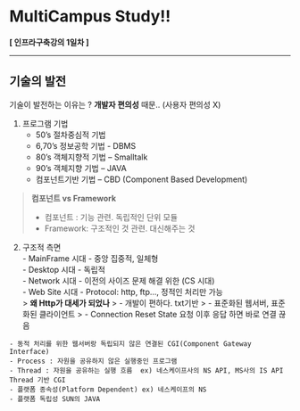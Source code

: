 MultiCampus Study!!
===================


**[ 인프라구축강의 1일차 ]**  

----------


기술의 발전
-------------

기술이 발전하는 이유는 ? **개발자 편의성** 때문.. (사용자 편의성 X)

1.  프로그램 기법
	- 	50’s 절차중심적 기법
	- 	6,70’s 정보공학 기법 - DBMS
	- 	80’s 객체지향적 기법 – Smalltalk
	- 	90’s 객체지향 기법 – JAVA
	- 	컴포넌트기반 기법 – CBD (Component Based Development)  
  > **컴포넌트 vs Framework**
  > - 컴포넌트 : 기능 관련. 독립적인 단위 모듈
  > - Framework:  구조적인 것 관련. 대신해주는 것


  2. 구조적 측면  
    - MainFrame 시대 - 중앙 집중적, 일체형  
    - Desktop 시대 - 독립적  
    - Network 시대 - 이전의 사이즈 문제 해결 위한 (CS 시대)  
    - Web Site 시대 - Protocol: http, ftp..., 정적인 처리만 가능    
    >  **왜 Http가 대세가 되었나**
    >  - 개발이 편하다. txt기반
    >  - 표준화된 웹서버, 표준화된 클라이언트
    >  - Connection Reset State 요청 이후 응답 하면 바로 연결 끊음


    - 동적 처리를 위한 웹서버랑 독립되지 않은 연결된 CGI(Component Gateway Interface)
    - Process : 자원을 공유하지 않은 실행중인 프로그램
    - Thread : 자원을 공유하는 실행 흐름  ex) 네스케이프사의 NS API, MS사의 IS API Thread 기반 CGI
    - 플랫폼 종속성(Platform Dependent) ex) 네스케이프의 NS
    - 플랫폼 독립성 SUN의 JAVA
